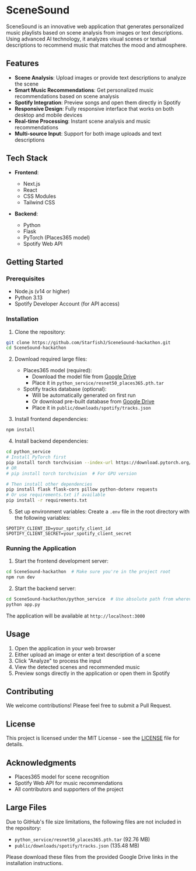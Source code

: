 # SceneSound

SceneSound is an innovative web application that generates personalized music playlists based on scene analysis from images or text descriptions. Using advanced AI technology, it analyzes visual scenes or textual descriptions to recommend music that matches the mood and atmosphere.

## Features

- **Scene Analysis**: Upload images or provide text descriptions to analyze the scene
- **Smart Music Recommendations**: Get personalized music recommendations based on scene analysis
- **Spotify Integration**: Preview songs and open them directly in Spotify
- **Responsive Design**: Fully responsive interface that works on both desktop and mobile devices
- **Real-time Processing**: Instant scene analysis and music recommendations
- **Multi-source Input**: Support for both image uploads and text descriptions

## Tech Stack

- **Frontend**:
  - Next.js
  - React
  - CSS Modules
  - Tailwind CSS

- **Backend**:
  - Python
  - Flask
  - PyTorch (Places365 model)
  - Spotify Web API

## Getting Started

### Prerequisites

- Node.js (v14 or higher)
- Python 3.13
- Spotify Developer Account (for API access)

### Installation

1. Clone the repository:
```bash
git clone https://github.com/StarfishJ/SceneSound-hackathon.git
cd SceneSound-hackathon
```

2. Download required large files:
   - Places365 model (required):
     - Download the model file from [Google Drive](https://drive.google.com/file/d/1yNx-EQYbZJnNVh8-wF0dIjDxXZOYDxGE/view?usp=sharing)
     - Place it in `python_service/resnet50_places365.pth.tar`
   - Spotify tracks database (optional):
     - Will be automatically generated on first run
     - Or download pre-built database from [Google Drive](https://drive.google.com/file/d/1yNx-EQYbZJnNVh8-wF0dIjDxXZOYDxGE/view?usp=sharing)
     - Place it in `public/downloads/spotify/tracks.json`

3. Install frontend dependencies:
```bash
npm install
```

4. Install backend dependencies:
```bash
cd python_service
# Install PyTorch first
pip install torch torchvision --index-url https://download.pytorch.org/whl/cpu  # For CPU version
# OR
# pip install torch torchvision  # For GPU version

# Then install other dependencies
pip install flask flask-cors pillow python-dotenv requests
# Or use requirements.txt if available
pip install -r requirements.txt
```

5. Set up environment variables:
Create a `.env` file in the root directory with the following variables:
```env
SPOTIFY_CLIENT_ID=your_spotify_client_id
SPOTIFY_CLIENT_SECRET=your_spotify_client_secret
```

### Running the Application

1. Start the frontend development server:
```bash
cd SceneSound-hackathon  # Make sure you're in the project root
npm run dev
```

2. Start the backend server:
```bash
cd SceneSound-hackathon/python_service  # Use absolute path from wherever you are
python app.py
```

The application will be available at `http://localhost:3000`

## Usage

1. Open the application in your web browser
2. Either upload an image or enter a text description of a scene
3. Click "Analyze" to process the input
4. View the detected scenes and recommended music
5. Preview songs directly in the application or open them in Spotify

## Contributing

We welcome contributions! Please feel free to submit a Pull Request.

## License

This project is licensed under the MIT License - see the [LICENSE](LICENSE) file for details.

## Acknowledgments

- Places365 model for scene recognition
- Spotify Web API for music recommendations
- All contributors and supporters of the project

## Large Files
Due to GitHub's file size limitations, the following files are not included in the repository:
- `python_service/resnet50_places365.pth.tar` (92.76 MB)
- `public/downloads/spotify/tracks.json` (135.48 MB)

Please download these files from the provided Google Drive links in the installation instructions.
